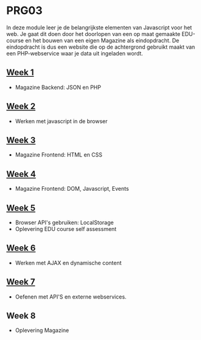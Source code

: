 # PRG03
In deze module leer je de belangrijkste elementen van Javascript voor het web.
Je gaat dit doen door het doorlopen van een op maat gemaakte EDU-course en het bouwen
van een eigen Magazine als eindopdracht. De eindopdracht is dus een website die op de
achtergrond gebruikt maakt van een PHP-webservice waar je data uit ingeladen wordt.

## [Week 1](week1)
- Magazine Backend: JSON en PHP

## [Week 2](week2)
- Werken met javascript in de browser

## [Week 3](week3)
- Magazine Frontend: HTML en CSS

## [Week 4](week4)
- Magazine Frontend: DOM, Javascript, Events

## [Week 5](week5)
- Browser API's gebruiken: LocalStorage
- Oplevering EDU course self assessment

## [Week 6](week6)
- Werken met AJAX en dynamische content

## [Week 7](week7)
- Oefenen met API'S en externe webservices.

## Week 8
- Oplevering Magazine

